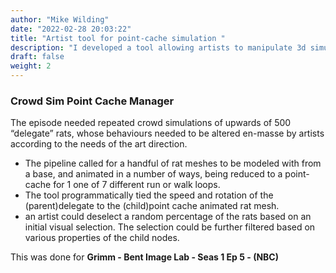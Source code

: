 ```yaml
---
author: "Mike Wilding"
date: "2022-02-28 20:03:22"
title: "Artist tool for point-cache simulation "
description: "I developed a tool allowing artists to manipulate 3d simulation data"
draft: false
weight: 2
---
```


### Crowd Sim Point Cache Manager


The episode needed repeated crowd simulations of upwards of 500 “delegate” rats, whose behaviours needed to be altered en-masse by artists according to the needs of the art direction.

<!--more-->

- The pipeline called for a handful of rat meshes to be modeled with from a base, and animated in a number of ways, being reduced to a point-cache for 1 one of 7 different run or walk loops.
- The tool programmatically tied the speed and rotation of the (parent)delegate to the (child)point cache animated rat mesh.
- an artist could deselect a random percentage of the rats based on an initial visual selection. The selection could be further filtered based on various properties of the child nodes.

This was done for 
**Grimm - Bent Image Lab - Seas 1 Ep 5 - (NBC)**